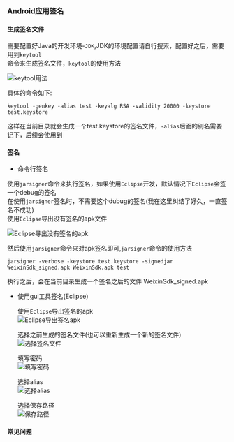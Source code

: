 ### Android应用签名

#### 生成签名文件

  需要配置好Java的开发环境-`JDK`,JDK的环境配置请自行搜索，配置好之后，需要用到`keytool`  
  命令来生成签名文件，`keytool`的使用方法  

  ![keytool用法]()

  具体的命令如下:  

  ```
  keytool -genkey -alias test -keyalg RSA -validity 20000 -keystore test.keystore                                                                                     
  ```

  这样在当前目录就会生成一个test.keystore的签名文件，`-alias`后面的别名需要记下，后续会使用到  

#### 签名

  * 命令行签名

  使用`jarsigner`命令来执行签名，如果使用`Eclipse`开发，默认情况下`Eclipse`会签一个debug的签名  
  在使用`jarsigner`签名时，不需要这个dubug的签名(我在这里纠结了好久，一直签名不成功)  
  使用`Eclipse`导出没有签名的apk文件

  ![Eclipse导出没有签名的apk]()

  然后使用`jarsigner`命令来对apk签名即可,`jarsigner`命令的使用方法  

  ```
  jarsigner -verbose -keystore test.keystore -signedjar WeixinSdk_signed.apk WeixinSdk.apk test
  ```

  执行之后，会在当前目录生成一个签名之后的文件 WeixinSdk_signed.apk

  * 使用gui工具签名(Eclipse)

    使用`Eclipse`导出签名的apk  
    ![Eclipse导出签名apk]()

    选择之前生成的签名文件(也可以重新生成一个新的签名文件)  
    ![选择签名文件]()

    填写密码  
    ![填写密码]()

    选择alias  
    ![选择alias]()

    选择保存路径  
    ![保存路径]()

#### 常见问题
